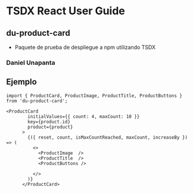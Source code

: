 # TSDX React User Guide

## du-product-card

- Paquete de prueba de despliegue a npm utilizando TSDX

### Daniel Unapanta

## Ejemplo

```
import { ProductCard, ProductImage, ProductTitle, ProductButtons } from 'du-product-card';
```

```
<ProductCard
        initialValues={{ count: 4, maxCount: 10 }}
        key={product.id}
        product={product}
      >
        {({ reset, count, isMaxCountReached, maxCount, increaseBy }) => (
          <>
            <ProductImage  />
            <ProductTitle  />
            <ProductButtons />

          </>
        )}
      </ProductCard>
```

